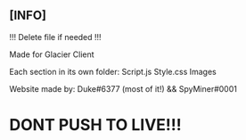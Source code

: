 ## [INFO]

!!! Delete file if needed !!!

Made for Glacier Client

Each section in its own folder:
Script.js 
Style.css
Images

Website made by: Duke#6377 (most of it!) && SpyMiner#0001

 
# DONT PUSH TO LIVE!!!

